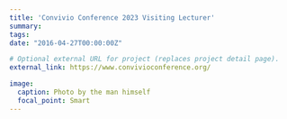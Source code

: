 ```yaml
---
title: 'Convivio Conference 2023 Visiting Lecturer'
summary: 
tags:
date: "2016-04-27T00:00:00Z"

# Optional external URL for project (replaces project detail page).
external_link: https://www.convivioconference.org/ 

image:
  caption: Photo by the man himself
  focal_point: Smart
---
```

